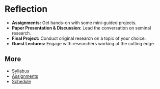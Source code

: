 # Reflection

- **Assignments:** Get hands-on with some mini-guided projects.
- **Paper Presentation & Discussion:** Lead the conversation on seminal research.
- **Final Project:** Conduct original research on a topic of your choice.
- **Guest Lectures:** Engage with researchers working at the cutting edge.

## More

- [Syllabus](syllabus.html)
- [Assignments](assignments.html)
- [Schedule](schedule.html)
